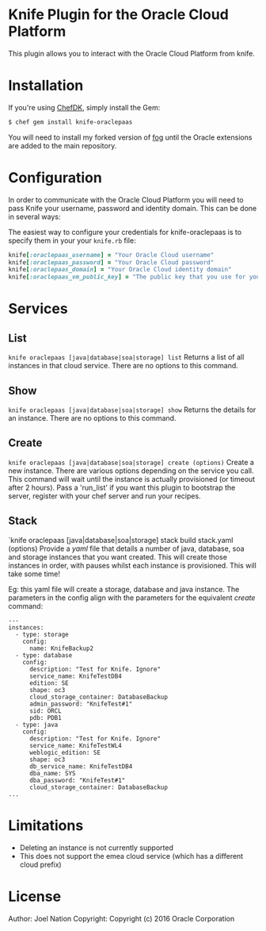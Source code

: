 Knife Plugin for the Oracle Cloud Platform
===============

This plugin allows you to interact with the Oracle Cloud Platform from knife.


# Installation #

If you're using [ChefDK](https://downloads.chef.io/chef-dk/), simply install the Gem:

```bash
$ chef gem install knife-oraclepaas
```
You will need to install my forked version of [fog](https://github.com/Joelith/fog) until the Oracle extensions are added to the main repository. 

# Configuration #

In order to communicate with the Oracle Cloud Platform you will need to pass Knife your username, password and identity domain. This can be done in several ways:

The easiest way to configure your credentials for knife-oraclepaas is to specify them in your your `knife.rb` file:

```ruby
knife[:oraclepaas_username] = "Your Oracle Cloud username"
knife[:oraclepaas_password] = "Your Oracle Cloud password"
knife[:oraclepaas_domain] = "Your Oracle Cloud identity domain"
knife[:oraclepaas_vm_public_key] = "The public key that you use for your VMs (as text, eg: ssh-rsa <long string>)"
```


# Services #
## List
`knife oraclepaas [java|database|soa|storage] list`
Returns a list of all instances in that cloud service. There are no options to this command.

## Show
`knife oraclepaas [java|database|soa|storage] show`
Returns the details for an instance. There are no options to this command.

## Create
`knife oraclepaas [java|database|soa|storage] create (options)`
Create a new instance. There are various options depending on the service you call. This command will wait until the instance is actually provisioned (or timeout after 2 hours). Pass a 'run_list' if you want this plugin to bootstrap the server, register with your chef server and run your recipes.

## Stack
`knife oraclepaas [java|database|soa|storage] stack build stack.yaml (options)
Provide a *yaml* file that details a number of java, database, soa and storage instances that you want created. This will create those instances in order, with pauses whilst each instance is provisioned. This will take some time!

Eg: this yaml file will create a storage, database and java instance. The parameters in the config align with the parameters for the equivalent *create* command:
```
---
instances:
  - type: storage
    config:
      name: KnifeBackup2
  - type: database
    config: 
      description: "Test for Knife. Ignore"
      service_name: KnifeTestDB4
      edition: SE
      shape: oc3
      cloud_storage_container: DatabaseBackup
      admin_password: "KnifeTest#1"
      sid: ORCL
      pdb: PDB1
  - type: java
    config:
      description: "Test for Knife. Ignore"
      service_name: KnifeTestWL4
      weblogic_edition: SE
      shape: oc3
      db_service_name: KnifeTestDB4
      dba_name: SYS
      dba_password: "KnifeTest#1"
      cloud_storage_container: DatabaseBackup
...
```

# Limitations

- Deleting an instance is not currently supported
- This does not support the emea cloud service (which has a different cloud prefix)

# License #

Author: Joel Nation
Copyright: Copyright (c) 2016 Oracle Corporation
